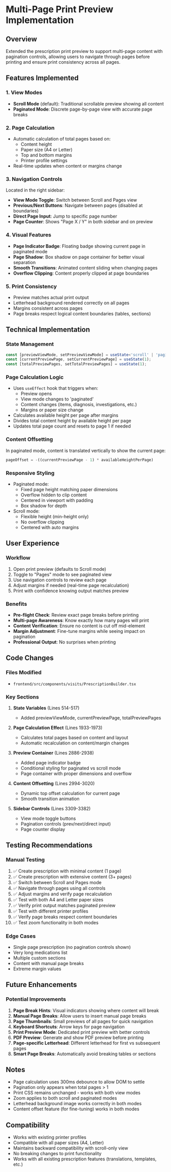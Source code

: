 # Multi-Page Print Preview Implementation

## Overview
Extended the prescription print preview to support multi-page content with pagination controls, allowing users to navigate through pages before printing and ensure print consistency across all pages.

## Features Implemented

### 1. **View Modes**
- **Scroll Mode** (default): Traditional scrollable preview showing all content
- **Paginated Mode**: Discrete page-by-page view with accurate page breaks

### 2. **Page Calculation**
- Automatic calculation of total pages based on:
  - Content height
  - Paper size (A4 or Letter)
  - Top and bottom margins
  - Printer profile settings
- Real-time updates when content or margins change

### 3. **Navigation Controls**
Located in the right sidebar:
- **View Mode Toggle**: Switch between Scroll and Pages view
- **Previous/Next Buttons**: Navigate between pages (disabled at boundaries)
- **Direct Page Input**: Jump to specific page number
- **Page Counter**: Shows "Page X / Y" in both sidebar and on preview

### 4. **Visual Features**
- **Page Indicator Badge**: Floating badge showing current page in paginated mode
- **Page Shadow**: Box shadow on page container for better visual separation
- **Smooth Transitions**: Animated content sliding when changing pages
- **Overflow Clipping**: Content properly clipped at page boundaries

### 5. **Print Consistency**
- Preview matches actual print output
- Letterhead background rendered correctly on all pages
- Margins consistent across pages
- Page breaks respect logical content boundaries (tables, sections)

## Technical Implementation

### State Management
```typescript
const [previewViewMode, setPreviewViewMode] = useState<'scroll' | 'paginated'>('scroll');
const [currentPreviewPage, setCurrentPreviewPage] = useState(1);
const [totalPreviewPages, setTotalPreviewPages] = useState(1);
```

### Page Calculation Logic
- Uses `useEffect` hook that triggers when:
  - Preview opens
  - View mode changes to 'paginated'
  - Content changes (items, diagnosis, investigations, etc.)
  - Margins or paper size change
- Calculates available height per page after margins
- Divides total content height by available height per page
- Updates total page count and resets to page 1 if needed

### Content Offsetting
In paginated mode, content is translated vertically to show the current page:
```typescript
pageOffset = -((currentPreviewPage - 1) * availableHeightPerPage)
```

### Responsive Styling
- Paginated mode:
  - Fixed page height matching paper dimensions
  - Overflow hidden to clip content
  - Centered in viewport with padding
  - Box shadow for depth
- Scroll mode:
  - Flexible height (min-height only)
  - No overflow clipping
  - Centered with auto margins

## User Experience

### Workflow
1. Open print preview (defaults to Scroll mode)
2. Toggle to "Pages" mode to see paginated view
3. Use navigation controls to review each page
4. Adjust margins if needed (real-time page recalculation)
5. Print with confidence knowing output matches preview

### Benefits
- **Pre-flight Check**: Review exact page breaks before printing
- **Multi-page Awareness**: Know exactly how many pages will print
- **Content Verification**: Ensure no content is cut off mid-element
- **Margin Adjustment**: Fine-tune margins while seeing impact on pagination
- **Professional Output**: No surprises when printing

## Code Changes

### Files Modified
- `frontend/src/components/visits/PrescriptionBuilder.tsx`

### Key Sections
1. **State Variables** (Lines 514-517)
   - Added previewViewMode, currentPreviewPage, totalPreviewPages

2. **Page Calculation Effect** (Lines 1933-1973)
   - Calculates total pages based on content and layout
   - Automatic recalculation on content/margin changes

3. **Preview Container** (Lines 2886-2938)
   - Added page indicator badge
   - Conditional styling for paginated vs scroll mode
   - Page container with proper dimensions and overflow

4. **Content Offsetting** (Lines 2994-3020)
   - Dynamic top offset calculation for current page
   - Smooth transition animation

5. **Sidebar Controls** (Lines 3309-3382)
   - View mode toggle buttons
   - Pagination controls (prev/next/direct input)
   - Page counter display

## Testing Recommendations

### Manual Testing
1. ✅ Create prescription with minimal content (1 page)
2. ✅ Create prescription with extensive content (3+ pages)
3. ✅ Switch between Scroll and Pages mode
4. ✅ Navigate through pages using all controls
5. ✅ Adjust margins and verify page recalculation
6. ✅ Test with both A4 and Letter paper sizes
7. ✅ Verify print output matches paginated preview
8. ✅ Test with different printer profiles
9. ✅ Verify page breaks respect content boundaries
10. ✅ Test zoom functionality in both modes

### Edge Cases
- Single page prescription (no pagination controls shown)
- Very long medications list
- Multiple custom sections
- Content with manual page breaks
- Extreme margin values

## Future Enhancements

### Potential Improvements
1. **Page Break Hints**: Visual indicators showing where content will break
2. **Manual Page Breaks**: Allow users to insert manual page breaks
3. **Page Thumbnails**: Small previews of all pages for quick navigation
4. **Keyboard Shortcuts**: Arrow keys for page navigation
5. **Print Preview Mode**: Dedicated print preview with better controls
6. **PDF Preview**: Generate and show PDF preview before printing
7. **Page-specific Letterhead**: Different letterhead for first vs subsequent pages
8. **Smart Page Breaks**: Automatically avoid breaking tables or sections

## Notes

- Page calculation uses 300ms debounce to allow DOM to settle
- Pagination only appears when total pages > 1
- Print CSS remains unchanged - works with both view modes
- Zoom applies to both scroll and paginated modes
- Letterhead background image works correctly in both modes
- Content offset feature (for fine-tuning) works in both modes

## Compatibility

- Works with existing printer profiles
- Compatible with all paper sizes (A4, Letter)
- Maintains backward compatibility with scroll-only view
- No breaking changes to print functionality
- Works with all existing prescription features (translations, templates, etc.)

